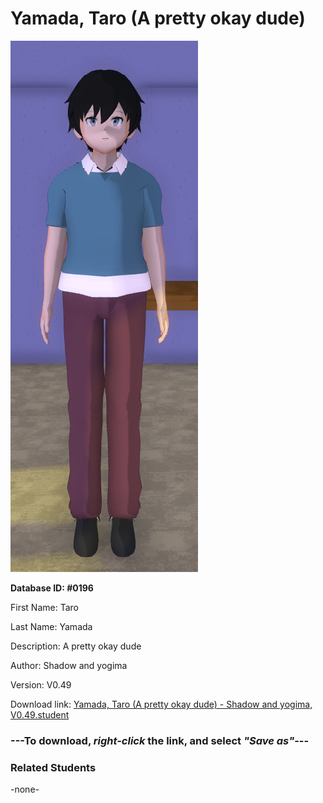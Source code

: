 # Yamada, Taro (A pretty okay dude)

<img src="../../Files/Images/Yamada, Taro (A pretty okay dude).png" title="Yamada, Taro (A pretty okay dude) - Shadow and yogima, V0.49">

**Database ID: #0196**

First Name: Taro

Last Name: Yamada

Description: A pretty okay dude

Author: Shadow and yogima

Version: V0.49

Download link: <a href="https://raw.githubusercontent.com/Arbiter1223/Daigaku-Gurashi-Custom-Students/master/Files/Student%20Files/Yamada%2C%20Taro%20(A%20pretty%20okay%20dude)%20-%20Shadow%20and%20yogima%2C%20V0.49.student">Yamada, Taro (A pretty okay dude) - Shadow and yogima, V0.49.student</a>

### ---**To download, _right-click_ the link, and select _"Save as"_**---

### Related Students

-none-
